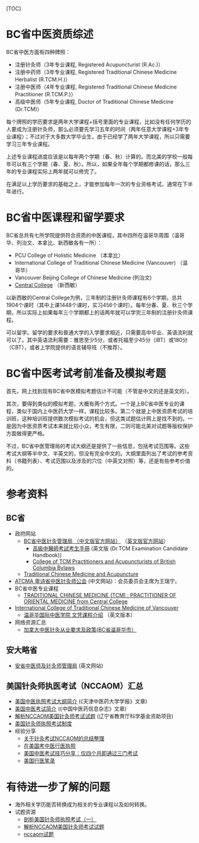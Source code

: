 [TOC]
# BC省中医资质综述

BC省中医方面有四种牌照：

* 注册针灸师（3年专业课程, Registered Acupuncturist (R.Ac.)）
* 注册中药师（3年专业课程, Registered Traditional Chinese Medicine Herbalist (R.TCM.H.)）
* 注册中医师（4年专业课程, Registered Traditional Chinese Medicine Practitioner (R.TCM.P.)）
* 高级中医师（5年专业课程, Doctor of Traditional Chinese Medicine (Dr.TCM)）

每个牌照的学历要求是两年大学课程+括号里面的专业课程，比如没有任何学历的人要成为注册针灸师，那么必须要先学习五年的时间（两年任意大学课程+3年专业课程）；不过对于大多数大学毕业生，由于已经学了两年大学课程，所以只需要学习三年专业课程。

上述专业课程进度应该是以每年两个学期（春、秋）计算的。而北美的学校一般每年可以有三个学期（春、夏、秋）。所以，如果全年每个学期都修课的话，那么三年的专业课程实际上两年就可以修完了。

在满足以上学历要求的基础之上，才能参加每年一次的专业资格考试，通常在下半年进行。

# BC省中医课程和留学要求

BC省总共有七所学院提供符合资质的中医课程，其中四所在温哥华周围（温哥华、列治文、本拿比、新西敏各有一所）：

* PCU College of Holistic Medicine （本拿比）
* International College of Traditional Chinese Medicine (Vancouver) （温哥华）
* Vancouver Beijing College of Chinese Medicine (列治文)
* [Central College](http://www.centralcollege.ca) （新西敏）

以新西敏的Central College为例，三年制的注册针灸师课程有6个学期，总共1904个课时（其中上课1448个课时，实习456个课时）。每年分春、夏、秋三个学期，所以实际上如果每年三个学期都上的话两年就可以学完三年制的注册针灸师课程。

可以留学。留学的要求和普通大学的入学要求相近，只需要高中毕业、英语流利就可以了。其中英语流利需要：雅思至少5分，或者托福至少45分（iBT）或180分（CBT），或者上学院提供的语言辅导班（不推荐）。

# BC省中医考试考前准备及模拟考题

首先，网上找到现有BC省中医模拟考题估计不可能（不管是中文的还是英文的）。

其次，要得到类似的模拟考题，大概有两个方式。一个是上BC省中医专业的课程，类似于国内上中医药大学一样，课程比较多。第二个就是上中医资质考试的培训班，这种培训班提供数次模拟考试的机会，但这类试题估计网上是找不到的。一是因为中医资质考试本来就比较小众，考生有限，二则可能北美对试题等版权保护方面做得更严格。

不过，BC省中医管理局的考试大纲还是提供了一些信息，包括考试范围等。这些考试大纲等半中文、半英文的，但没有完全中文的。大纲里面列出了考试的参考资料（书籍列表）、考试范围以及涉及的穴位（中英文对照）等，还是有些参考价值的。

# 参考资料

## BC省

* 政府网站
    * [BC省中医针灸管理局 （中文版官方网站）](http://www.ctcma.bc.ca/ctcma_chn_simplified/) （[英文版官方网站](http://www.ctcma.bc.ca)）
        * [高級中醫師考試考生手冊](http://www.ctcma.bc.ca/media/1322/2017_drtcm_examination_candidate_handbook.pdf) (英文版 (Dr.TCM Examination Candidate Handbook))
        * [College of TCM Practitioners and Acupuncturists of British Columbia Bylaws](http://www.ctcma.bc.ca/media/1296/2016-11-27-ctcma-bylaw.pdf)
    * [Traditional Chinese Medicine and Acupuncture](http://www2.gov.bc.ca/gov/content/health/practitioner-professional-resources/professional-regulation/traditional-chinese-medicine-and-acupuncture)
* [ATCMA 卑诗省中医针灸师公会](http://atcma.org/zh-hans/) (中文网站)：会员委员会主席为王瑞宁。
* BC省中医专业课程
    * [TRADITIONAL CHINESE MEDICINE (TCM) : PRACTITIONER OF ORIENTAL MEDICINE from Central College](http://centralcollege.ca/index.php/pageMove/page/programs/pra)
* [International College of Traditional Chinese Medicine of Vancouver](http://www.tcmcollege.com/programs/)
    * [温哥华国际中医学院 文凭课程介绍](http://www.tcmcollege.com/wp-content/uploads/2017/01/20170112-Program-Information-Sheet-Bluesheet-515X-detail.pdf) （英文版本）
* 网络资源汇总
    * [加拿大中医针灸从业要求及政策(BC省温哥华市）](https://www.ourdream.ca/forums/thread-125349-1-1.html)

## 安大略省

* [安省中医师及针灸师管理局](https://www.ctcmpao.on.ca) (英文网站)

## 美国针灸师执医考试（NCCAOM）汇总

* [美国中医执照考试大纲简介](http://www.tjzhongyiyao.com/tjzyydxxb/ch/reader/create_pdf.aspx?file_no=20110221) (《天津中医药大学学报》文章)
* [美国中医考试简介](http://pan.baidu.com/s/1slM9VMt) (《中国中医药信息杂志》文章)
* [解析NCCAOM美国针灸师考试试题](https://wenku.baidu.com/view/3806862ced630b1c59eeb5ea) (辽宁省教育厅科学基金资助项目)
* [美国针灸师执照考试制度](https://www.douban.com/note/274383850/)
* 经验分享
    * [关于针灸考试NCCAOM的总结整理](http://www.dxy.cn/bbs/topic/22162876)
    * [在美国考中医行医执照](https://tieba.baidu.com/p/1474755003) 
    * [美国中医考试技巧分享：仅四个月即通过三门考试](http://nccaom.hongjingedu.com/zixun/2017/0210/660.html)
    * [美国行医笔录](http://www.acupuncturepeople.com/subpage/usanotes/how-to-get-license.htm)

# 有待进一步了解的问题

* 海外相关学历能否转换成为相关的专业课程以及如何转换。
* 试题资源
    * [剖析美国针灸师执照考试（一）](http://www.chinadmd.com/search.do?nkey=%E5%89%96%E6%9E%90%E7%BE%8E%E5%9B%BD%E9%92%88%E7%81%B8%E5%B8%88%E6%89%A7%E7%85%A7%E8%80%83%E8%AF%95%EF%BC%88%E4%B8%80%EF%BC%89)
    * [解析NCCAOM美国针灸师考试试题](http://mall.cnki.net/magazine/article/ZYHS200704038.htm)
    * [nccaom试题](http://www.wendangwang.com/search/nccaom%CA%D4%CC%E2)
